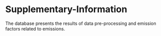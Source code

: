 # Supplementary-Information
The database presents the results of data pre-processing and emission factors related to emissions.

